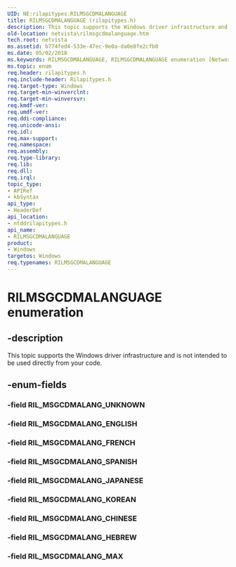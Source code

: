 ```yaml
---
UID: NE:rilapitypes.RILMSGCDMALANGUAGE
title: RILMSGCDMALANGUAGE (rilapitypes.h)
description: This topic supports the Windows driver infrastructure and is not intended to be used directly from your code.
old-location: netvista\rilmsgcdmalanguage.htm
tech.root: netvista
ms.assetid: b774fed4-533e-47ec-9e0a-da0e8fe2cfb0
ms.date: 05/02/2018
ms.keywords: RILMSGCDMALANGUAGE, RILMSGCDMALANGUAGE enumeration [Network Drivers Starting with Windows Vista], RIL_MSGCDMALANG_CHINESE, RIL_MSGCDMALANG_ENGLISH, RIL_MSGCDMALANG_FRENCH, RIL_MSGCDMALANG_HEBREW, RIL_MSGCDMALANG_JAPANESE, RIL_MSGCDMALANG_KOREAN, RIL_MSGCDMALANG_MAX, RIL_MSGCDMALANG_SPANISH, netvista.rilmsgcdmalanguage, ntddrilapitypes/RILMSGCDMALANGUAGE, ntddrilapitypes/RIL_MSGCDMALANG_CHINESE, ntddrilapitypes/RIL_MSGCDMALANG_ENGLISH, ntddrilapitypes/RIL_MSGCDMALANG_FRENCH, ntddrilapitypes/RIL_MSGCDMALANG_HEBREW, ntddrilapitypes/RIL_MSGCDMALANG_JAPANESE, ntddrilapitypes/RIL_MSGCDMALANG_KOREAN, ntddrilapitypes/RIL_MSGCDMALANG_MAX, ntddrilapitypes/RIL_MSGCDMALANG_SPANISH
ms.topic: enum
req.header: rilapitypes.h
req.include-header: Rilapitypes.h
req.target-type: Windows
req.target-min-winverclnt: 
req.target-min-winversvr: 
req.kmdf-ver: 
req.umdf-ver: 
req.ddi-compliance: 
req.unicode-ansi: 
req.idl: 
req.max-support: 
req.namespace: 
req.assembly: 
req.type-library: 
req.lib: 
req.dll: 
req.irql: 
topic_type:
- APIRef
- kbSyntax
api_type:
- HeaderDef
api_location:
- ntddrilapitypes.h
api_name:
- RILMSGCDMALANGUAGE
product:
- Windows
targetos: Windows
req.typenames: RILMSGCDMALANGUAGE
---
```


# RILMSGCDMALANGUAGE enumeration


## -description


This topic supports the Windows driver infrastructure and is not intended to be used directly from your code.


## -enum-fields




### -field RIL_MSGCDMALANG_UNKNOWN


### -field RIL_MSGCDMALANG_ENGLISH


### -field RIL_MSGCDMALANG_FRENCH


### -field RIL_MSGCDMALANG_SPANISH


### -field RIL_MSGCDMALANG_JAPANESE


### -field RIL_MSGCDMALANG_KOREAN


### -field RIL_MSGCDMALANG_CHINESE


### -field RIL_MSGCDMALANG_HEBREW


### -field RIL_MSGCDMALANG_MAX

